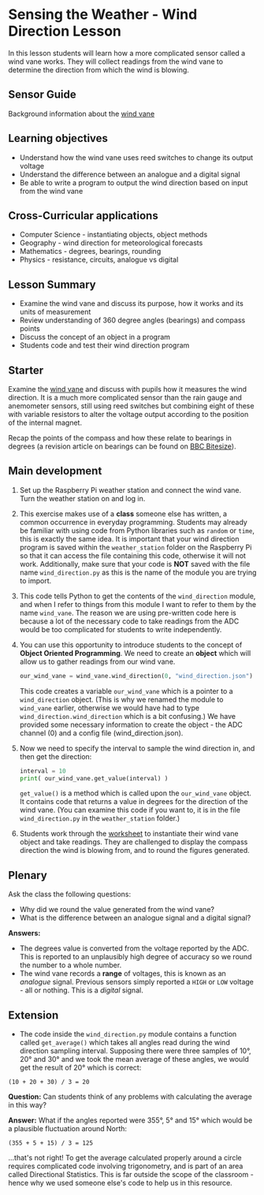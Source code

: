 #  Sensing the Weather - Wind Direction Lesson

In this lesson students will learn how a more complicated sensor called a wind vane works. They will collect readings from the wind vane to determine the direction from which the wind is blowing.

## Sensor Guide

Background information about the [wind vane](about.md)

## Learning objectives

- Understand how the wind vane uses reed switches to change its output voltage
- Understand the difference between an analogue and a digital signal
- Be able to write a program to output the wind direction based on input from the wind vane

## Cross-Curricular applications

- Computer Science - instantiating objects, object methods
- Geography - wind direction for meteorological forecasts
- Mathematics - degrees, bearings, rounding
- Physics - resistance, circuits, analogue vs digital

## Lesson Summary

- Examine the wind vane and discuss its purpose, how it works and its units of measurement
- Review understanding of 360 degree angles (bearings) and compass points
- Discuss the concept of an object in a program
- Students code and test their wind direction program

## Starter

Examine the [wind vane](about.md) and discuss with pupils how it measures the wind direction. It is a much more complicated sensor than the rain gauge and anemometer sensors, still using reed switches but combining eight of these with variable resistors to alter the voltage output according to the position of the internal magnet. 

Recap the points of the compass and how these relate to bearings in degrees (a revision article on bearings can be found on [BBC Bitesize](http://www.bbc.co.uk/schools/gcsebitesize/maths/geometry/coordinatesandbearingsrev3.shtml)). 

## Main development

1. Set up the Raspberry Pi weather station and connect the wind vane. Turn the weather station on and log in.

1. This exercise makes use of a **class** someone else has written, a common occurrence in everyday programming. Students may already be familiar with using code from Python libraries such as `random` or `time`, this is exactly the same idea. It is important that your wind direction program is saved within the `weather_station` folder on the Raspberry Pi so that it can access the file containing this code, otherwise it will not work. Additionally, make sure that your code is **NOT** saved with the file name `wind_direction.py` as this is the name of the module you are trying to import. 

1. This code tells Python to get the contents of the `wind_direction` module, and when I refer to things from this module I want to refer to them by the name `wind_vane`. The reason we are using pre-written code here is because a lot of the necessary code to take readings from the ADC would be too complicated for students to write independently. 

1. You can use this opportunity to introduce students to the concept of **Object Oriented Programming**. We need to create an **object** which will allow us to gather readings from our wind vane.

	```python
	our_wind_vane = wind_vane.wind_direction(0, "wind_direction.json")
	```

	This code creates a variable `our_wind_vane` which is a pointer to a `wind_direction` object. (This is why we renamed the module to `wind_vane` earlier, otherwise we would have had to type `wind_direction.wind_direction` which is a bit confusing.) We have provided some necessary information to create the object - the ADC channel (0) and a config file (wind_direction.json).

1. Now we need to specify the interval to sample the wind direction in, and then get the direction:

	```python
	interval = 10
	print( our_wind_vane.get_value(interval) )
	```
	`get_value()` is a method which is called upon the `our_wind_vane` object. It contains code that returns a value in degrees for the direction of the wind vane. (You can examine this code if you want to, it is in the file `wind_direction.py` in the `weather_station` folder.)


1. Students work through the [worksheet](worksheet.md) to instantiate their wind vane object and take readings. They are challenged to display the compass direction the wind is blowing from, and to round the figures generated.

## Plenary

Ask the class the following questions:

- Why did we round the value generated from the wind vane?
- What is the difference between an analogue signal and a digital signal?

**Answers:**

- The degrees value is converted from the voltage reported by the ADC. This is reported to an unplausibly high degree of accuracy so we round the number to a whole number.
- The wind vane records a **range** of voltages, this is known as an *analogue* signal. Previous sensors simply reported a `HIGH` or `LOW` voltage - all or nothing. This is a *digital* signal.


## Extension

- The code inside the `wind_direction.py` module contains a function called `get_average()` which takes all angles read during the wind direction sampling interval. Supposing there were three samples of 10&deg;, 20&deg; and 30&deg; and we took the mean average of these angles, we would get the result of 20&deg; which is correct:

```
(10 + 20 + 30) / 3 = 20
```
**Question:** Can students think of any problems with calculating the average in this way?

**Answer:** What if the angles reported were 355&deg;, 5&deg; and 15&deg; which would be a plausible fluctuation around North:

```
(355 + 5 + 15) / 3 = 125
```

...that's not right! To get the average calculated properly around a circle requires complicated code involving trigonometry, and is part of an area called Directional Statistics. This is far outside the scope of the classroom - hence why we used someone else's code to help us in this resource.